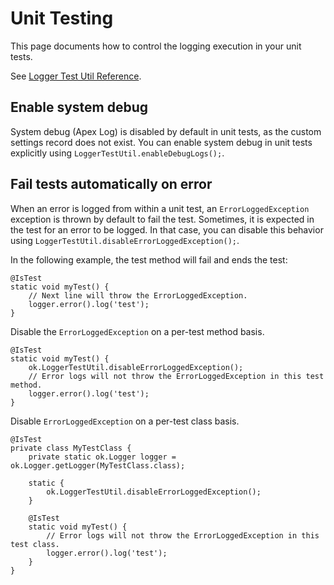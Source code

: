 # Unit Testing

This page documents how to control the logging execution in your unit tests.

See [Logger Test Util Reference](../../reference/LoggerTestUtil.md).

## Enable system debug

System debug (Apex Log) is disabled by default in unit tests, as the custom settings record does not exist.
You can enable system debug in unit tests explicitly using `LoggerTestUtil.enableDebugLogs();`.

## Fail tests automatically on error

When an error is logged from within a unit test, an `ErrorLoggedException` exception is thrown by default to fail the test.
Sometimes, it is expected in the test for an error to be logged.
In that case, you can disable this behavior using `LoggerTestUtil.disableErrorLoggedException();`.

In the following example, the test method will fail and ends the test:

```apex
@IsTest
static void myTest() {
    // Next line will throw the ErrorLoggedException.
    logger.error().log('test');
}
```

Disable the `ErrorLoggedException` on a per-test method basis.

```apex
@IsTest
static void myTest() {
    ok.LoggerTestUtil.disableErrorLoggedException();
    // Error logs will not throw the ErrorLoggedException in this test method.
    logger.error().log('test');
}
```

Disable `ErrorLoggedException` on a per-test class basis.

```apex
@IsTest
private class MyTestClass {
    private static ok.Logger logger = ok.Logger.getLogger(MyTestClass.class);

    static {
        ok.LoggerTestUtil.disableErrorLoggedException();
    }

    @IsTest
    static void myTest() {
        // Error logs will not throw the ErrorLoggedException in this test class.
        logger.error().log('test');
    }
}
```
